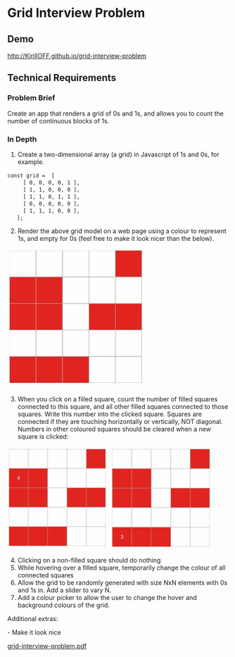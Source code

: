 # Grid Interview Problem

## Demo
http://KirillOFF.github.io/grid-interview-problem

## Technical Requirements

### Problem Brief 

Create an app that renders a grid of 0s and 1s, and allows you to count the number of continuous blocks of 1s. 

### In Depth 

1. Create a two-dimensional array (a grid) in Javascript of 1s and 0s, for example. 

```
const grid =  [
     [ 0, 0, 0, 0, 1 ],
     [ 1, 1, 0, 0, 0 ],
     [ 1, 1, 0, 1, 1 ],
     [ 0, 0, 0, 0, 0 ],
     [ 1, 1, 1, 0, 0 ],
   ]; 
```

2. Render the above grid model on a web page using a colour to represent 1s, and empty for 0s (feel free to make it look nicer than the below). 

![](img/1.jpeg)

3. When you click on a filled square, count the number of filled squares connected to this square, and all other filled squares connected to those squares. Write this number into the clicked square. Squares are connected if they are touching horizontally or vertically, NOT diagonal. Numbers in other coloured squares should be cleared when a new square is clicked: 

![](img/2.jpeg)
![](img/3.jpeg)

4. Clicking on a non-filled square should do nothing 
4. While hovering over a filled square, temporarily change the colour of all connected squares 
4. Allow the grid to be randomly generated with size NxN elements with 0s and 1s in. Add a slider to vary N. 
4. Add a colour picker to allow the user to change the hover and background colours of the grid. 

Additional extras: 

\- Make it look nice 

[grid-interview-problem.pdf](grid-interview-problem.pdf)


